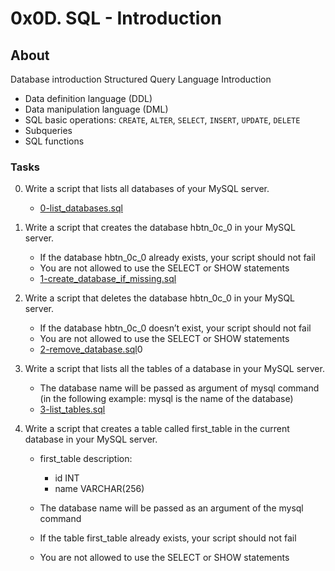 # 0x0D. SQL - Introduction
## About
Database introduction
Structured Query Language Introduction
* Data definition language (DDL)
* Data manipulation language (DML)
* SQL basic operations: `CREATE`, `ALTER`, `SELECT`, `INSERT`, `UPDATE`, `DELETE`
* Subqueries
* SQL functions
### Tasks
0. Write a script that lists all databases of your MySQL server.
	* [0-list_databases.sql](0-list_databases.sql)
1. Write a script that creates the database hbtn_0c_0 in your MySQL server.
	* If the database hbtn_0c_0 already exists, your script should not fail
	* You are not allowed to use the SELECT or SHOW statements
	- [1-create_database_if_missing.sql](1-create_database_if_missing.sql)
2. Write a script that deletes the database hbtn_0c_0 in your MySQL server.
	* If the database hbtn_0c_0 doesn’t exist, your script should not fail
	* You are not allowed to use the SELECT or SHOW statements
	- [2-remove_database.sql](2-remove_database.sql)0
3. Write a script that lists all the tables of a database in your MySQL server.
	* The database name will be passed as argument of mysql command (in the following example: mysql is the name of the database)
	- [3-list_tables.sql](3-list_tables.sql)
4. Write a script that creates a table called first_table in the current database in your MySQL server.

	* first_table description:
		- id INT
		- name VARCHAR(256)

	* The database name will be passed as an argument of the mysql command
	* If the table first_table already exists, your script should not fail
	* You are not allowed to use the SELECT or SHOW statements
